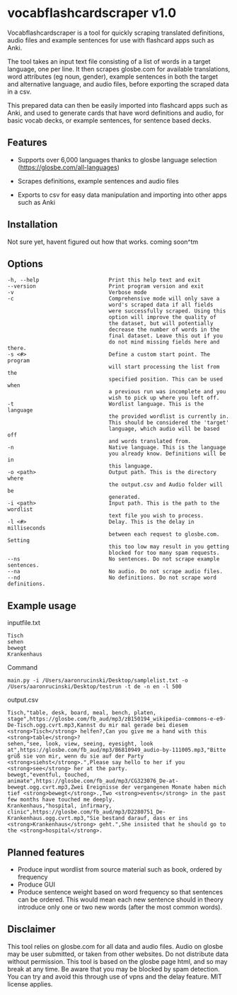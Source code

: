 
# vocabflashcardscraper v1.0


Vocabflashcardscraper is a tool for quickly scraping translated definitions, audio files and example sentences for use with flashcard apps such as Anki.

The tool takes an input text file consisting of a list of words in a target language, one per line. It then scrapes glosbe.com for available translations, word attributes (eg noun, gender), example sentences in both the target and alternative language, and audio files, before exporting the scraped data in a csv.

This prepared data can then be easily imported into flashcard apps such as Anki, and used to generate cards that have word definitions and audio, for basic vocab decks, or example sentences, for sentence based decks.


## Features

- Supports over 6,000 languages thanks to glosbe language selection (https://glosbe.com/all-languages)

- Scrapes definitions, example sentences and audio files

- Exports to csv for easy data manipulation and importing into other apps such as Anki


## Installation
Not sure yet, havent figured out how that works. coming soon^tm


## Options
    -h, --help                      Print this help text and exit
    --version                       Print program version and exit
    -v                              Verbose mode
    -c                              Comprehensive mode will only save a 
                                    word's scraped data if all fields
                                    were successfully scraped. Using this
                                    option will improve the quality of
                                    the dataset, but will potentially
                                    decrease the number of words in the
                                    final dataset. Leave this out if you
                                    do not mind missing fields here and there.
    -s <#>                          Define a custom start point. The program
                                    will start processing the list from the 
                                    specified position. This can be used when
                                    a previous run was incomplete and you
                                    wish to pick up where you left off.
    -t                              Wordlist language. This is the language
                                    the provided wordlist is currently in.
                                    This should be considered the 'target'
                                    language, which audio will be based off
                                    and words translated from.
    -n                              Native language. This is the language
                                    you already know. Definitions will be in
                                    this language.
    -o <path>                       Output path. This is the directory where
                                    the output.csv and Audio folder will be
                                    generated.
    -i <path>                       Input path. This is the path to the wordlist
                                    text file you wish to process.
    -l <#>                          Delay. This is the delay in milliseconds
                                    between each request to glosbe.com. Setting
                                    this too low may result in you getting
                                    blocked for too many spam requests.
    --ns                            No sentences. Do not scrape example sentences.
    --na                            No audio. Do not scrape audio files.
    --nd                            No definitions. Do not scrape word definitions.


## Example usage
inputfile.txt
```    
Tisch
sehen
bewegt
Krankenhaus
```

Command
```
main.py -i /Users/aaronrucinski/Desktop/samplelist.txt -o /Users/aaronrucinski/Desktop/testrun -t de -n en -l 500
```

output.csv
```csv
Tisch,"table, desk, board, meal, bench, platen, stage",https://glosbe.com/fb_aud/mp3/zB150194_wikipedia-commons-e-e9-De-Tisch.ogg.cvrt.mp3,Kannst du mir mal gerade bei diesem <strong>Tisch</strong> helfen?,Can you give me a hand with this <strong>table</strong>?
sehen,"see, look, view, seeing, eyesight, look at",https://glosbe.com/fb_aud/mp3/B6810949_audio-by-111005.mp3,"Bitte grüß sie von mir, wenn du sie auf der Party <strong>siehst</strong>.",Please say hello to her if you <strong>see</strong> her at the party.
bewegt,"eventful, touched, animate",https://glosbe.com/fb_aud/mp3/CG323076_De-at-bewegt.ogg.cvrt.mp3,Zwei Ereignisse der vergangenen Monate haben mich tief <strong>bewegt</strong>.,Two <strong>events</strong> in the past few months have touched me deeply.
Krankenhaus,"hospital, infirmary, clinic",https://glosbe.com/fb_aud/mp3/D2280751_De-Krankenhaus.ogg.cvrt.mp3,"Sie bestand darauf, dass er ins <strong>Krankenhaus</strong> geht.",She insisted that he should go to the <strong>hospital</strong>.
```


## Planned features

- Produce input wordlist from source material such as book, ordered by frequency
- Produce GUI
- Produce sentence weight based on word frequency so that sentences can be ordered. This would mean each new sentence should in theory introduce only one or two new words (after the most common words).


## Disclaimer
This tool relies on glosbe.com for all data and audio files. Audio on glosbe may be user submitted, or taken from other websites. Do not distribute data without permission. This tool is based on the glosbe page html, and so may break at any time. Be aware that you may be blocked by spam detection. You can try and avoid this through use of vpns and the delay feature. MIT license applies.

